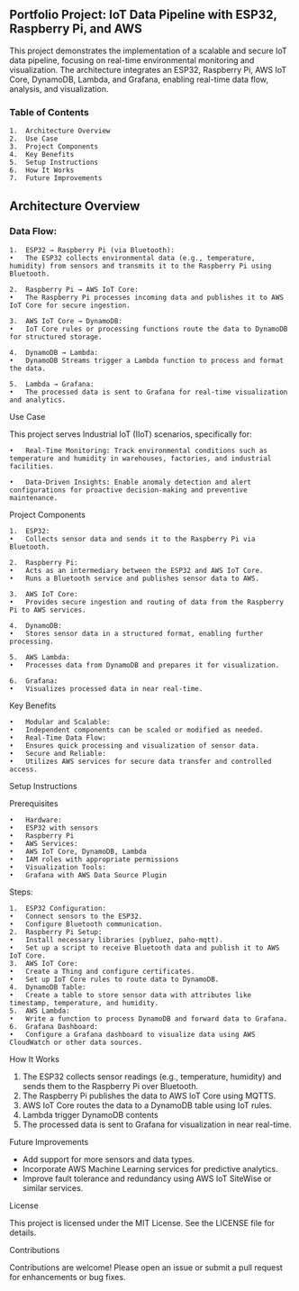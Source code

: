 ## Portfolio Project: IoT Data Pipeline with ESP32, Raspberry Pi, and AWS

This project demonstrates the implementation of a scalable and secure IoT data pipeline, focusing on real-time environmental monitoring and visualization. The architecture integrates an ESP32, Raspberry Pi, AWS IoT Core, DynamoDB, Lambda, and Grafana, enabling real-time data flow, analysis, and visualization.

### Table of Contents

	1.	Architecture Overview
	2.	Use Case
	3.	Project Components
	4.	Key Benefits
	5.	Setup Instructions
	6.	How It Works
	7.	Future Improvements

## Architecture Overview

### Data Flow:

	1.	ESP32 → Raspberry Pi (via Bluetooth):
	•	The ESP32 collects environmental data (e.g., temperature, humidity) from sensors and transmits it to the Raspberry Pi using Bluetooth.

	2.	Raspberry Pi → AWS IoT Core:
	•	The Raspberry Pi processes incoming data and publishes it to AWS IoT Core for secure ingestion.

	3.	AWS IoT Core → DynamoDB:
	•	IoT Core rules or processing functions route the data to DynamoDB for structured storage.

	4.	DynamoDB → Lambda:
	•	DynamoDB Streams trigger a Lambda function to process and format the data.
	
    5.	Lambda → Grafana:
	•	The processed data is sent to Grafana for real-time visualization and analytics.

Use Case

This project serves Industrial IoT (IIoT) scenarios, specifically for:
	
    •	Real-Time Monitoring: Track environmental conditions such as temperature and humidity in warehouses, factories, and industrial facilities.
	
    •	Data-Driven Insights: Enable anomaly detection and alert configurations for proactive decision-making and preventive maintenance.

Project Components

	1.	ESP32:
	•	Collects sensor data and sends it to the Raspberry Pi via Bluetooth.

	2.	Raspberry Pi:
	•	Acts as an intermediary between the ESP32 and AWS IoT Core.
	•	Runs a Bluetooth service and publishes sensor data to AWS.

	3.	AWS IoT Core:
	•	Provides secure ingestion and routing of data from the Raspberry Pi to AWS services.

	4.	DynamoDB:
	•	Stores sensor data in a structured format, enabling further processing.

	5.	AWS Lambda:
	•	Processes data from DynamoDB and prepares it for visualization.

	6.	Grafana:
	•	Visualizes processed data in near real-time.

Key Benefits

	•	Modular and Scalable:
	•	Independent components can be scaled or modified as needed.
	•	Real-Time Data Flow:
	•	Ensures quick processing and visualization of sensor data.
	•	Secure and Reliable:
	•	Utilizes AWS services for secure data transfer and controlled access.

Setup Instructions

Prerequisites

	•	Hardware:
	•	ESP32 with sensors
	•	Raspberry Pi
	•	AWS Services:
	•	AWS IoT Core, DynamoDB, Lambda
	•	IAM roles with appropriate permissions
	•	Visualization Tools:
	•	Grafana with AWS Data Source Plugin

Steps:

	1.	ESP32 Configuration:
	•	Connect sensors to the ESP32.
	•	Configure Bluetooth communication.
	2.	Raspberry Pi Setup:
	•	Install necessary libraries (pybluez, paho-mqtt).
	•	Set up a script to receive Bluetooth data and publish it to AWS IoT Core.
	3.	AWS IoT Core:
	•	Create a Thing and configure certificates.
	•	Set up IoT Core rules to route data to DynamoDB.
	4.	DynamoDB Table:
	•	Create a table to store sensor data with attributes like timestamp, temperature, and humidity.
	5.	AWS Lambda:
	•	Write a function to process DynamoDB and forward data to Grafana.
	6.	Grafana Dashboard:
	•	Configure a Grafana dashboard to visualize data using AWS CloudWatch or other data sources.

How It Works

 1.	The ESP32 collects sensor readings (e.g., temperature, humidity) and sends them to the Raspberry Pi over Bluetooth.
 2.	The Raspberry Pi publishes the data to AWS IoT Core using MQTTS.
 3.	AWS IoT Core routes the data to a DynamoDB table using IoT rules.
 4.	Lambda trigger DynamoDB contents
 5.	The processed data is sent to Grafana for visualization in near real-time.

Future Improvements

 - Add support for more sensors and data types.
 - Incorporate AWS Machine Learning services for predictive analytics.
 - Improve fault tolerance and redundancy using AWS IoT SiteWise or similar services.

License

This project is licensed under the MIT License. See the LICENSE file for details.

Contributions

Contributions are welcome! Please open an issue or submit a pull request for enhancements or bug fixes.
